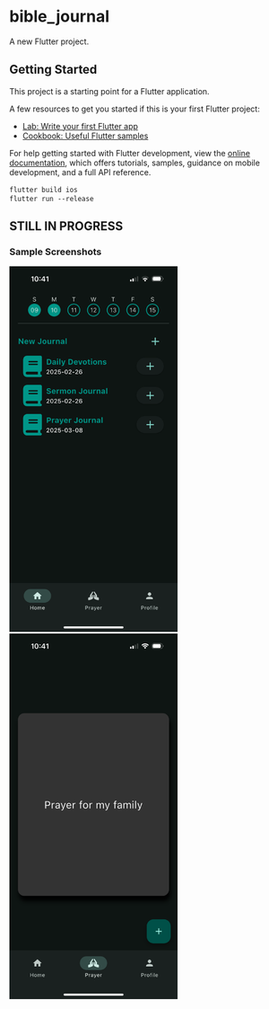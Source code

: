 # bible_journal

A new Flutter project.

## Getting Started

This project is a starting point for a Flutter application.

A few resources to get you started if this is your first Flutter project:

- [Lab: Write your first Flutter app](https://docs.flutter.dev/get-started/codelab)
- [Cookbook: Useful Flutter samples](https://docs.flutter.dev/cookbook)

For help getting started with Flutter development, view the
[online documentation](https://docs.flutter.dev/), which offers tutorials,
samples, guidance on mobile development, and a full API reference.

```
flutter build ios
flutter run --release
```

 ## STILL IN PROGRESS

 ### Sample Screenshots

<img src="./demo/home.png" alt="Home page" width="300" />
<img src="./demo/prayer.png" alt="Prayer page" width="300" />

